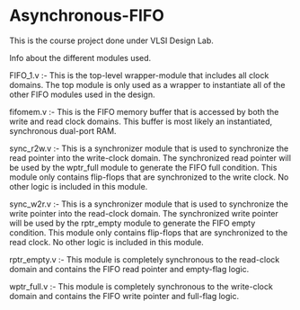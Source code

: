 # Asynchronous-FIFO
This is the course project done under VLSI Design Lab.

Info about the different modules used.

FIFO_1.v 		:-	This is the top-level wrapper-module that includes all clock domains. 
					The top module is only used as a wrapper to instantiate all of the other FIFO modules used in the design.

fifomem.v		:- 	This is the FIFO memory buffer that is accessed by both the write and read clock domains. 
					This buffer is most likely an instantiated, synchronous dual-port RAM.
				
sync_r2w.v		:-	This is a synchronizer module that is used to synchronize the read pointer into the write-clock domain. 
					The synchronized read pointer will be used by the wptr_full module to generate the FIFO full condition.
					This module only contains flip-flops that are synchronized to the write clock. No other logic is included in this module.	
				
sync_w2r.v		:-	This is a synchronizer module that is used to synchronize the write pointer into the read-clock domain. 
					The synchronized write pointer will be used by the rptr_empty module to generate the FIFO empty condition. 
					This module only contains flip-flops that are synchronized to the read clock. No other logic is included in this module.
				
rptr_empty.v	:-	This module is completely synchronous to the read-clock domain and contains the FIFO read pointer and empty-flag logic.

wptr_full.v		:-	This module is completely synchronous to the write-clock domain and contains the FIFO write pointer and full-flag logic.
